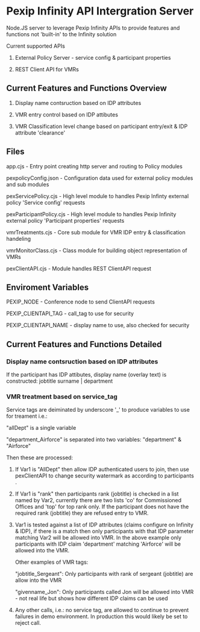 # Pexip Infinity API Intergration Server

Node.JS server to leverage Pexip Infinity APIs to provide features and functions not 'built-in' to the Infinity solution

Current supported APIs

1. External Policy Server - service config & participant properties

2. REST Client API for VMRs

## Current Features and Functions Overview

1. Display name contsruction based on IDP attributes

1. VMR entry control based on IDP attibutes

2. VMR Classification level change based on participant entry/exit & IDP attribute 'clearance'

## Files
app.cjs - Entry point creating http server and routing to Policy modules

pexpolicyConfig.json - Configuration data used for external policy modules and sub modules

pexServicePolicy.cjs - High level module to handles Pexip Infinty external policy 'Service config' requests

pexParticipantPolicy.cjs - High level module to handles Pexip Infinity external policy 'Participant properties' requests

vmrTreatments.cjs - Core sub module for VMR IDP entry & classification handeling

vmrMonitorClass.cjs - Class module for building object representation of VMRs

pexClientAPI.cjs - Module handles REST ClientAPI request

## Enviroment Variables
PEXIP_NODE - Conference node to send ClientAPI requests

PEXIP_CLIENTAPI_TAG - call_tag to use for security

PEXIP_CLIENTAPI_NAME - display name to use, also checked for security

## Current Features and Functions Detailed

### Display name contsruction based on IDP attributes
If the participant has IDP attibutes, display name (overlay text) is constructed: jobtitle surname | department

### VMR treatment based on service_tag
Service tags are deiminated by underscore '_' to produce variables to use for treament i.e.:

"allDept" is a single variable
 
"department_Airforce" is separated into two variables: "department" & "Airforce"

Then these are processed:

1. If Var1 is "AllDept" then allow IDP authenticated users to join, then use pexClientAPI to change security watermark as according to participants .

2. If Var1 is "rank" then participants rank (jobtitle) is checked in a list named by Var2, currently there are two lists 'co' for Commissioned Offices and 'top' for top rank only. If the participant does not have the required rank (jobtitle) they are refused entry to VMR.

3. Var1 is tested against a list of IDP attributes (claims configure on Infinity & IDP), if there is a match then only participants with that IDP parameter matching Var2 will be allowed into VMR. In the above example only participants with IDP claim 'department' matching 'Airforce' will be allowed into the VMR.

    Other examples of VMR tags:

    "jobtitle_Sergeant": Only participants with rank of sergeant (jobtitle) are allow into the VMR

    "givenname_Jon": Only participants called Jon will be allowed into VMR - not real life but shows how different IDP claims can be used

4. Any other calls, i.e.: no service tag, are allowed to continue to prevent failures in demo environment. In production this would likely be set to reject call.
